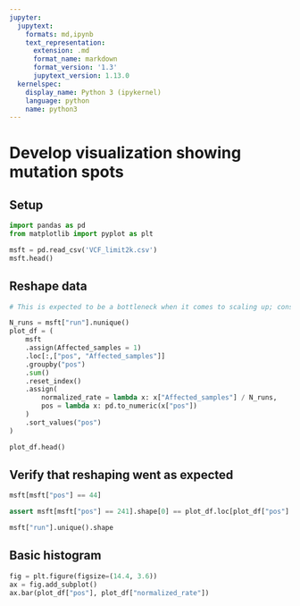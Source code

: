 ```yaml
---
jupyter:
  jupytext:
    formats: md,ipynb
    text_representation:
      extension: .md
      format_name: markdown
      format_version: '1.3'
      jupytext_version: 1.13.0
  kernelspec:
    display_name: Python 3 (ipykernel)
    language: python
    name: python3
---
```


# Develop visualization showing mutation spots

## Setup

```python
import pandas as pd
from matplotlib import pyplot as plt
```

```python
msft = pd.read_csv('VCF_limit2k.csv')
msft.head()
```

## Reshape data

```python
# This is expected to be a bottleneck when it comes to scaling up; consider alternatives to Pandas

N_runs = msft["run"].nunique()
plot_df = (
    msft
    .assign(Affected_samples = 1)
    .loc[:,["pos", "Affected_samples"]]
    .groupby("pos")
    .sum()
    .reset_index()
    .assign(
        normalized_rate = lambda x: x["Affected_samples"] / N_runs,
        pos = lambda x: pd.to_numeric(x["pos"])
    )
    .sort_values("pos")
)

plot_df.head()
```

## Verify that reshaping went as expected

```python
msft[msft["pos"] == 44]
```

```python
assert msft[msft["pos"] == 241].shape[0] == plot_df.loc[plot_df["pos"] == 241, "Affected_samples"].tolist()[0], "Number of alleles seen at position 241 is not equal to what we see in the summary"
```

```python
msft["run"].unique().shape
```

## Basic histogram

```python
fig = plt.figure(figsize=(14.4, 3.6))
ax = fig.add_subplot()
ax.bar(plot_df["pos"], plot_df["normalized_rate"])
```

```python

```
